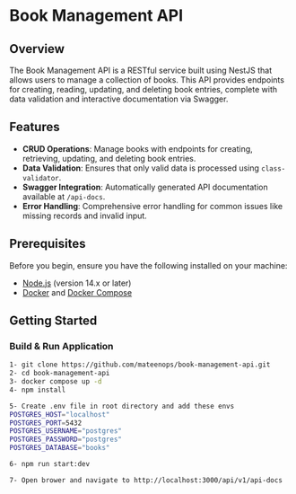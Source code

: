 # Book Management API

## Overview

The Book Management API is a RESTful service built using NestJS that allows users to manage a collection of books. This API provides endpoints for creating, reading, updating, and deleting book entries, complete with data validation and interactive documentation via Swagger.

## Features

- **CRUD Operations**: Manage books with endpoints for creating, retrieving, updating, and deleting book entries.
- **Data Validation**: Ensures that only valid data is processed using `class-validator`.
- **Swagger Integration**: Automatically generated API documentation available at `/api-docs`.
- **Error Handling**: Comprehensive error handling for common issues like missing records and invalid input.

## Prerequisites

Before you begin, ensure you have the following installed on your machine:

- [Node.js](https://nodejs.org/) (version 14.x or later)
- [Docker](https://www.docker.com/) and [Docker Compose](https://docs.docker.com/compose/)

## Getting Started

### Build & Run Application

```bash
1- git clone https://github.com/mateenops/book-management-api.git
2- cd book-management-api
3- docker compose up -d
4- npm install

5- Create .env file in root directory and add these envs
POSTGRES_HOST="localhost"
POSTGRES_PORT=5432
POSTGRES_USERNAME="postgres"
POSTGRES_PASSWORD="postgres"
POSTGRES_DATABASE="books"

6- npm run start:dev

7- Open brower and navigate to http://localhost:3000/api/v1/api-docs